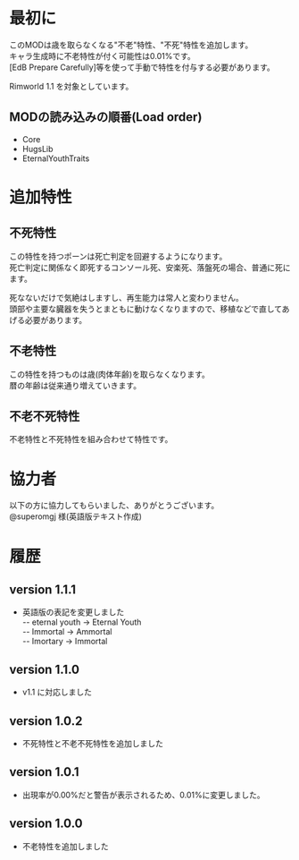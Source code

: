 # 最初に
このMODは歳を取らなくなる"不老"特性、"不死"特性を追加します。  
キャラ生成時に不老特性が付く可能性は0.01%です。  
[EdB Prepare Carefully]等を使って手動で特性を付与する必要があります。  

Rimworld 1.1 を対象としています。  

## MODの読み込みの順番(Load order)
- Core  
- HugsLib  
- EternalYouthTraits

# 追加特性
## 不死特性
この特性を持つポーンは死亡判定を回避するようになります。   
死亡判定に関係なく即死するコンソール死、安楽死、落盤死の場合、普通に死にます。   

死なないだけで気絶はしますし、再生能力は常人と変わりません。   
頭部や主要な臓器を失うとまともに動けなくなりますので、移植などで直してあげる必要があります。   

## 不老特性
この特性を持つものは歳(肉体年齢)を取らなくなります。   
暦の年齢は従来通り増えていきます。   

## 不老不死特性
不老特性と不死特性を組み合わせて特性です。   

# 協力者
以下の方に協力してもらいました、ありがとうございます。  
@superomgj 様(英語版テキスト作成)  

# 履歴
## version 1.1.1
- 英語版の表記を変更しました  
-- eternal youth -> Eternal Youth  
-- Immortal -> Ammortal  
-- Imortary -> Immortal  

## version 1.1.0
- v1.1 に対応しました  

## version 1.0.2
- 不死特性と不老不死特性を追加しました  

## version 1.0.1
- 出現率が0.00%だと警告が表示されるため、0.01%に変更しました。  

## version 1.0.0
- 不老特性を追加しました  


